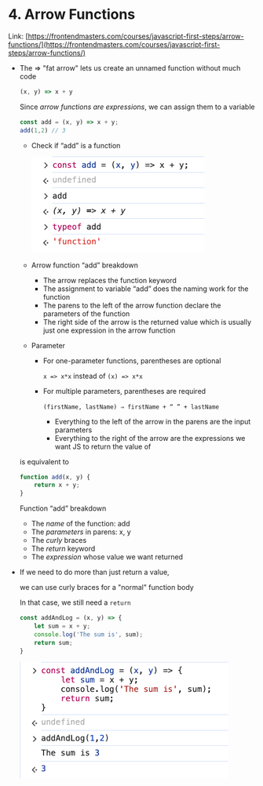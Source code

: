 # 4. Arrow Functions

Link: [https://frontendmasters.com/courses/javascript-first-steps/arrow-functions/](https://frontendmasters.com/courses/javascript-first-steps/arrow-functions/)

- The => "fat arrow" lets us create an unnamed function without much code
    
    ```jsx
    (x, y) => x + y
    ```
    
    Since *arrow functions are expressions*, we can assign them to a variable
    
    ```jsx
    const add = (x, y) => x + y;
    add(1,2) // 3
    ```
    
    - Check if “add” is a function
        
        ![image.png](./image/image_01.png)
        
    - Arrow function “add” breakdown
        - The arrow replaces the function keyword
        - The assignment to variable “add” does the naming work for the function
        - The parens to the left of the arrow function declare the parameters of the function
        - The right side of the arrow is the returned value which is usually just one expression in the arrow function
    - Parameter
        - For one-parameter functions, parentheses are optional
            
            `x => x*x`  instead of `(x) => x*x` 
            
        - For multiple parameters, parentheses are required
            
            `(firstName, lastName) ⇒ firstName + “ ” + lastName` 
            
            - Everything to the left of the arrow in the parens are the input parameters
            - Everything to the right of the arrow are the expressions we want JS to return the value of
    
    is equivalent to
    
    ```jsx
    function add(x, y) {
        return x + y;
    }
    ```
    
    Function “add” breakdown
    
    - The *name* of the function: add
    - The *parameters* in parens: x, y
    - The *curly* braces
    - The *return* keyword
    - The *expression* whose value we want returned
- If we need to do more than just return a value,
    
    we can use curly braces for a "normal" function body
    
    In that case, we still need a `return` 
    
    ```jsx
    const addAndLog = (x, y) => {
        let sum = x + y; 
        console.log('The sum is', sum);
        return sum;
    }
    ```
    
    ![image.png](./image/image_02.png)